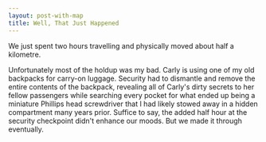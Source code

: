 ```yaml
---
layout: post-with-map
title: Well, That Just Happened
---
```


<p class="intro"><span class="dropcap">W</span>e just spent two hours travelling and physically moved about half a kilometre.</p>

<p>Unfortunately most of the holdup was my bad. Carly is using one of my old backpacks for carry-on luggage. Security had to dismantle and remove the entire contents of the backpack, revealing all of Carly's dirty secrets to her fellow passengers while searching every pocket for what ended up being a miniature Phillips head screwdriver that I had likely stowed away in a hidden compartment many years prior. Suffice to say, the added half hour at the security checkpoint didn't enhance our moods. But we made it through eventually.</p>